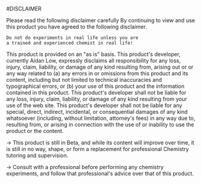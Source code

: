 #DISCLAIMER

Please read the following disclaimer carefully
By continuing to view and use this product you have agreed to the following disclaimer. 

    Do not do experiments in real life unless you are 
    a trained and experienced chemist in real life!

This product is provided on an "as is" basis. This product's developer, currently Aidan Low, expressly disclaims all responsibility for any loss, injury, claim, liability, or damage of any kind resulting from, arising out or or any way related to (a) any errors in or omissions from this product and its content, including but not limited to technical inaccuracies and typographical errors, or (b) your use of this product and the information contained in this product. This product's developer shall not be liable for any loss, injury, claim, liability, or damage of any kind resulting from your use of the web site. This product's developer shall not be liable for any special, direct, indirect, incidental, or consequential damages of any kind whatsoever (including, without limitation, attorney's fees) in any way due to, resulting from, or arising in connection with the use of or inability to use the product or the content.

-> This product is still in Beta, and while its content will improve over time, it is still in no way, shape, or form a replacement for professional Chemistry tutoring and supervision. 

-> Consult with a professional before performing any chemistry experiments, and follow that professional's advice over that of this product.
